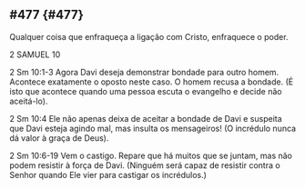 ## #477 {#477}

Qualquer coisa que enfraqueça a ligação com Cristo, enfraquece o poder.

2 SAMUEL 10

2 Sm 10:1-3 Agora Davi deseja demonstrar bondade para outro homem. Acontece exatamente o oposto neste caso. O homem recusa a bondade. (É isto que acontece quando uma pessoa escuta o evangelho e decide não aceitá-lo).

2 Sm 10:4 Ele não apenas deixa de aceitar a bondade de Davi e suspeita que Davi esteja agindo mal, mas insulta os mensageiros! (O incrédulo nunca dá valor à graça de Deus).

2 Sm 10:6-19 Vem o castigo. Repare que há muitos que se juntam, mas não podem resistir à força de Davi. (Ninguém será capaz de resistir contra o Senhor quando Ele vier para castigar os incrédulos.)